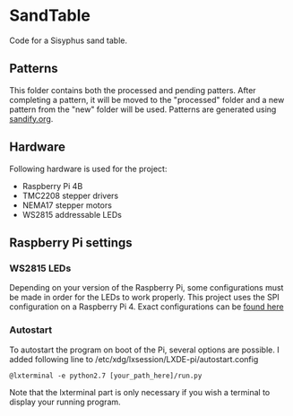 # SandTable

Code for a Sisyphus sand table.

## Patterns
This folder contains both the processed and pending patters. After completing a pattern, it will be moved to the "processed" folder and a new pattern from the "new" folder will be used.
Patterns are generated using [sandify.org](https://sandify.org).

## Hardware
Following hardware is used for the project:
- Raspberry Pi 4B
- TMC2208 stepper drivers
- NEMA17 stepper motors
- WS2815 addressable LEDs

## Raspberry Pi settings
### WS2815 LEDs
Depending on your version of the Raspberry Pi, some configurations must be made in order for the LEDs to work properly.
This project uses the SPI configuration on a Raspberry Pi 4.
Exact configurations can be [found here](https://github.com/jgarff/rpi_ws281x#spi)

### Autostart
To autostart the program on boot of the Pi, several options are possible.
I added following line to /etc/xdg/lxsession/LXDE-pi/autostart.config
```
@lxterminal -e python2.7 [your_path_here]/run.py
```
Note that the lxterminal part is only necessary if you wish a terminal to display your running program.
